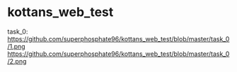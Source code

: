 # kottans_web_test

task_0:
   https://github.com/superphosphate96/kottans_web_test/blob/master/task_0/1.png
   https://github.com/superphosphate96/kottans_web_test/blob/master/task_0/2.png
